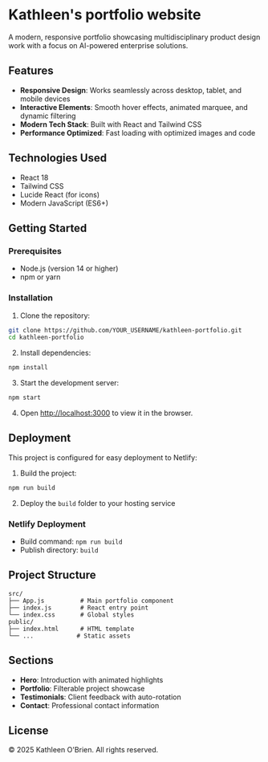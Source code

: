 # Kathleen's portfolio website

A modern, responsive portfolio showcasing multidisciplinary product design work with a focus on AI-powered enterprise solutions.

## Features

- **Responsive Design**: Works seamlessly across desktop, tablet, and mobile devices
- **Interactive Elements**: Smooth hover effects, animated marquee, and dynamic filtering
- **Modern Tech Stack**: Built with React and Tailwind CSS
- **Performance Optimized**: Fast loading with optimized images and code

## Technologies Used

- React 18
- Tailwind CSS
- Lucide React (for icons)
- Modern JavaScript (ES6+)

## Getting Started

### Prerequisites
- Node.js (version 14 or higher)
- npm or yarn

### Installation

1. Clone the repository:
```bash
git clone https://github.com/YOUR_USERNAME/kathleen-portfolio.git
cd kathleen-portfolio
```

2. Install dependencies:
```bash
npm install
```

3. Start the development server:
```bash
npm start
```

4. Open [http://localhost:3000](http://localhost:3000) to view it in the browser.

## Deployment

This project is configured for easy deployment to Netlify:

1. Build the project:
```bash
npm run build
```

2. Deploy the `build` folder to your hosting service

### Netlify Deployment
- Build command: `npm run build`
- Publish directory: `build`

## Project Structure

```
src/
├── App.js          # Main portfolio component
├── index.js        # React entry point
└── index.css       # Global styles
public/
├── index.html      # HTML template
└── ...            # Static assets
```

## Sections

- **Hero**: Introduction with animated highlights
- **Portfolio**: Filterable project showcase
- **Testimonials**: Client feedback with auto-rotation
- **Contact**: Professional contact information

## License

© 2025 Kathleen O'Brien. All rights reserved.
